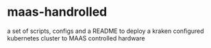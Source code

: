 # maas-handrolled
a set of scripts, configs and a README to deploy a kraken configured kubernetes cluster to MAAS controlled hardware
